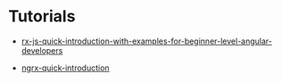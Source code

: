 # Tutorials

<!-- ## Blog posts: -->
- <a href="https://codete.com/blog/rx-js-quick-introduction-with-examples-for-beginner-level-angular-developers" target="_blank">rx-js-quick-introduction-with-examples-for-beginner-level-angular-developers</a>

- <a href="https://codete.com/blog/ngrx-quick-introduction" target="_blank">ngrx-quick-introduction</a>

<!-- <br><br><br><br><br>

# Examples code
## [application-quiz](https://darekf77.github.io/application-quiz) (Angular v16, NgRx, NgRx Router, TypeOrm)
## [static-columns](https://darekf77.github.io/static-columns)
## [bs4-breakpoint](https://darekf77.github.io/bs4-breakpoint)
 -->

<!-- # Official videos:
1. Why taon ?
2. Standalone npm/github pages libs/apps
3. Organization npm/github pages libs/apps
3. Handling git repos like a boss

## Additional videos
- Windows 11 exactly like MacOS
- Super speed development across Windows11/MacOS/Linux 
(super productive: shortcures, virtual dekstops, expose, alt-tab, snapping) -->
